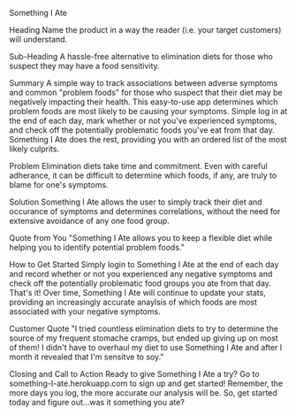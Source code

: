 Something I Ate

Heading
Name the product in a way the reader (i.e. your target customers) will understand.

Sub-Heading
A hassle-free alternative to elimination diets for those who suspect they may have a food sensitivity.

Summary
A simple way to track associations between adverse symptoms and common "problem foods" for those who suspect that their diet may be negatively impacting their health. This easy-to-use app determines which problem foods are most likely to be causing your symptoms. Simple log in at the end of each day, mark whether or not you've experienced symptoms, and check off the potentially problematic foods you've eat from that day. Something I Ate does the rest, providing you with an ordered list of the most likely culprits.

Problem
Elimination diets take time and commitment. Even with careful adherance, it can be difficult to determine which foods, if any, are truly to blame for one's symptoms.

Solution
Something I Ate allows the user to simply track their diet and occurance of symptoms and determines correlations, without the need for extensive avoidance of any one food group.

Quote from You
"Something I Ate allows you to keep a flexible diet while helping you to identify potential problem foods."

How to Get Started
Simply login to Something I Ate at the end of each day and record whether or not you experienced any negative symptoms and check off the potentially problematic food groups you ate from that day. That's it! Over time, Something I Ate will continue to update your stats, providing an increasingly accurate anaylsis of which foods are most associated with your negative symptoms.

Customer Quote
"I tried countless elimination diets to try to determine the source of my frequent stomache cramps, but ended up giving up on most of them! I didn't have to overhaul my diet to use Something I Ate and after I month it revealed that I'm sensitve to soy."

Closing and Call to Action
Ready to give Something I Ate a try? Go to something-I-ate.herokuapp.com to sign up and get started! Remember, the more days you log, the more accurate our analysis will be. So, get started today and figure out...was it something you ate?
